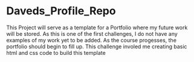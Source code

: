 # Daveds_Profile_Repo
This Project will serve as a template for a Portfolio where my future work will be stored.
As this is one of the first challenges, I do not have any examples of my work yet to be added.
As the course progesses, the portfolio should begin to fill up.
This challenge involed me creating basic html and css code to build this template

